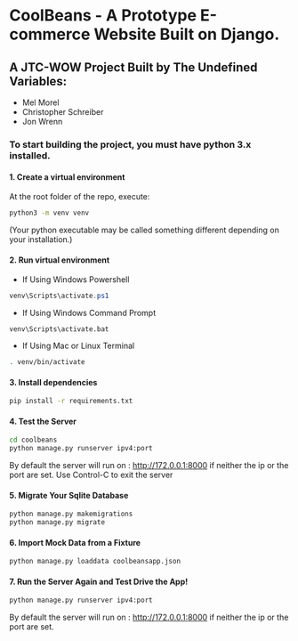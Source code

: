 # CoolBeans - A Prototype E-commerce Website Built on Django. 

## A JTC-WOW Project Built by The Undefined Variables: 

- Mel Morel
- Christopher Schreiber
- Jon Wrenn

### To start building the project, you must have python 3.x installed. 

#### 1. Create a virtual environment

At the root folder of the repo, execute:

```bash
python3 -m venv venv
```

(Your python executable may be called something different depending on your installation.)

#### 2. Run virtual environment

- If Using Windows Powershell

```powershell
venv\Scripts\activate.ps1
```

- If Using Windows Command Prompt

```CMD
venv\Scripts\activate.bat
```
- If Using Mac or Linux Terminal

```bash
. venv/bin/activate
```
#### 3. Install dependencies

```bash
pip install -r requirements.txt
```

#### 4. Test the Server

```bash
cd coolbeans
python manage.py runserver ipv4:port
```
By default the server will run on :
http://172.0.0.1:8000 if neither the ip or the port are set.
Use Control-C to exit the server

#### 5. Migrate Your Sqlite Database 

```bash
python manage.py makemigrations
python manage.py migrate
```

#### 6. Import Mock Data from a Fixture

```bash
python manage.py loaddata coolbeansapp.json
```

#### 7. Run the Server Again and Test Drive the App!

```bash
python manage.py runserver ipv4:port
```

By default the server will run on :
http://172.0.0.1:8000 if neither the ip or the port are set. 

